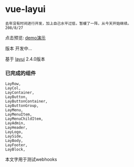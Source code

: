 # vue-layui
    去年没有时间进行开发，加上自己水平过低，暂缓了一阵，从今天开始继续。
    208/8/27
点击预览: [demo演示](http://vue-layui.jskou.com)

版本 开发中...

基于 [layui](https://github.com/sentsin/layui/) 2.4.0版本



### 已完成的组件
```
LayRow,
LayCol,
LayContainer,
LayButton,
LayButtonContainer,
LayButtonGroup,
LayMenu,
LayMenuItem,
LayMenuChildItem,
LayAdmin,
LayHeader,
LayLogo,
LaySide,
LayBody,
LayFooter,
LayBlock,
```

本文字用于测试webhooks
